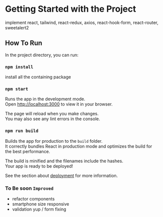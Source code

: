 # Getting Started with the Project

implement react, tailwind, react-redux, axios, react-hook-form, react-router, sweetalert2

## How To Run

In the project directory, you can run:

### `npm install`

install all the containing package

### `npm start`

Runs the app in the development mode.\
Open [http://localhost:3000](http://localhost:3000) to view it in your browser.

The page will reload when you make changes.\
You may also see any lint errors in the console.

### `npm run build`

Builds the app for production to the `build` folder.\
It correctly bundles React in production mode and optimizes the build for the best performance.

The build is minified and the filenames include the hashes.\
Your app is ready to be deployed!

See the section about [deployment](https://facebook.github.io/create-react-app/docs/deployment) for more information.

### To Be soon `Improved`

- refactor components
- smartphone size responsive
- validation yup / form fixing
